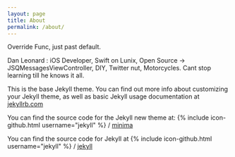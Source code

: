 ```yaml
---
layout: page
title: About
permalink: /about/
---
```

Override Func, just past default.

Dan Leonard
: iOS Developer, Swift on Lunix, Open Source -> JSQMessagesViewController, DIY, Twitter nut, Motorcycles. Cant stop learning till he knows it all.

This is the base Jekyll theme. You can find out more info about customizing your Jekyll theme, as well as basic Jekyll usage documentation at [jekyllrb.com](http://jekyllrb.com/)

You can find the source code for the Jekyll new theme at:
{% include icon-github.html username="jekyll" %} /
[minima](https://github.com/jekyll/minima)

You can find the source code for Jekyll at
{% include icon-github.html username="jekyll" %} /
[jekyll](https://github.com/jekyll/jekyll)
